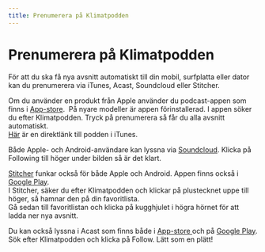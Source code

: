 ```yaml
---
title: Prenumerera på Klimatpodden
---
```

# Prenumerera på Klimatpodden

För att du ska få nya avsnitt automatiskt till din mobil, surfplatta eller dator kan du prenumerera via iTunes, Acast, Soundcloud eller Stitcher.

Om du använder en produkt från Apple använder du podcast-appen som finns i [App-store](https://itunes.apple.com/se/app/podcasts/id525463029?mt=8&ign-mpt=uo%3D4). &nbsp;På nyare modeller är appen förinstallerad.&nbsp;I appen söker du efter Klimatpodden. Tryck på prenumerera så får du alla avsnitt automatiskt.<br>
[Här](https://itunes.apple.com/se/podcast/klimatpodden/id1036774918?mt=2) är en direktlänk till podden i iTunes.

Både Apple- och Android-användare kan lyssna via [Soundcloud](https://soundcloud.com/klimatpodden). Klicka på Following till höger under bilden så är det klart.

[Stitcher](https://www.stitcher.com/) funkar också för både Apple och Android. Appen finns också i [Google Play](https://play.google.com/store/apps/details?id=com.stitcher.app&hl=en).<br>
I Stitcher, säker du efter Klimatpodden och klickar på plustecknet uppe till höger, så hamnar den på din favoritlista.<br>
Gå sedan till favoritlistan och klicka på kugghjulet i högra hörnet för att ladda ner nya avsnitt.

Du kan också lyssna i Acast som finns både i [App-store ](https://itunes.apple.com/se/developer/acast/id838820915?l=en)och på [Google Play](https://play.google.com/store/apps/details?id=com.acast.nativeapp). Sök efter Klimatpodden och klicka på Follow. Lätt som en plätt!
